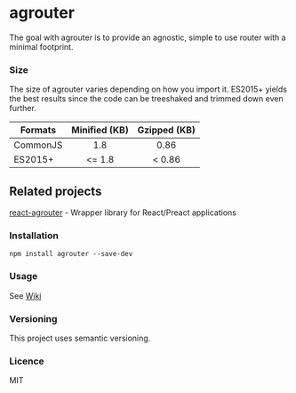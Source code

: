 # agrouter
The goal with agrouter is to provide an agnostic, simple to use router with a minimal footprint.

### Size
The size of agrouter varies depending on how you import it. ES2015+ yields the best results since the code can be treeshaked and trimmed down even further.

| Formats       | Minified (KB) | Gzipped (KB) |
|----------------|:---------------:|:--------------:|
| CommonJS       |     1.8       |    0.86      |
| ES2015+        |  <= 1.8       |  < 0.86      |

## Related projects

[react-agrouter](https://github.com/AgronKabashi/react-agrouter) - Wrapper library for React/Preact applications

### Installation
```
npm install agrouter --save-dev
```

### Usage
See [Wiki](https://github.com/AgronKabashi/agrouter/wiki)

### Versioning
This project uses semantic versioning.

### Licence
MIT

